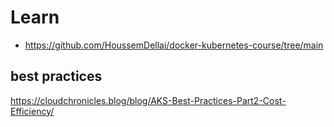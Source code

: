 # Learn

- https://github.com/HoussemDellai/docker-kubernetes-course/tree/main

## best practices
https://cloudchronicles.blog/blog/AKS-Best-Practices-Part2-Cost-Efficiency/
